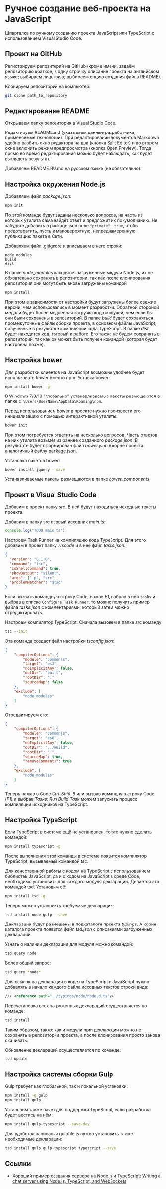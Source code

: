# Ручное создание веб-проекта на JavaScript

Шпаргалка по ручному созданию проекта JavaScript или TypeScript
с использованием Visual Studio Code.

## Проект на GitHub

Регистрируем репозиторий на GitHub (кроме имени, задаём репозиторию краткое, в
одну строчку описание проекта на английском языке; выбираем лицензию; выбираем
опцию создания файла README).

Клонируем репозиторий на компьютер:

``` bash
git clone path_to_repository
```

## Редактирование README

Открываем папку репозитория в Visual Studio Code.

Редактируем README.md (указываем данные разработчика, применяемые технологии).
При редактировании документов Markdown удобно разбить окно редактора на два
(кнопка Split Editor) и во втором окне включить режим предпросмотра (кнопка
Open Preview). Тогда прямо во время редактирования можно будет наблюдать, как
будет выглядеть результат.

Добавляем README.RU.md на русском языке (не обязательно).

## Настройка окружения Node.js

Добавляем файл *package.json*:

``` bash
npm init
```

По этой команде будут заданы несколько вопросов, на часть из которых утилита
сама найдёт ответ и предложит их по-умолчанию. Не забудьте добавить в
package.json поле `"private": true`, чтобы предотвратить, пусть и маловероятную,
непреднамеренную публикацию пакета в Сети.

Добавляем файл .gitignore и вписываем в него строки:

```
node_modules
build
dist
```

В папке _node\_modules_ находятся загруженные модули Node.js, их не обязательно
сохранять в репозитории, так как после клонирования репозитория они могут быть
вновь загружены командой

``` bash
npm install
```

При этом в зависимости от настройки будут загружены более свежие версии, чем
использовались в момент разработки. Обратной стороной медали будет более
медленная загрузка кода модулей, чем если бы они были сохранены в репозиторий.
В папке _build_ будет сохраняться промежуточные файлы сборки проекта, в основном
файлы JavaScript, полученные в результате компиляции кода TypeScript. В папке
_dist_ будет находится код, готовый к работе. Его также не будем сохранять в
репозиторий, так как он может быть получен командой (которая будет настроена
позже).

## Настройка bower

Для разработки клиентов на JavaScript возможно удобнее будет
использовать *bower* вместо npm. Уставка bower:

``` bash
npm install bower -g
```

В Windows 7/8/10 "глобально" устанавливаемые пакеты размещаются в папке
`C:\Users\UserName\AppData\Roaming\npm`.

Перед использованием bower в проекте нужно произвести его инициализацию
с помощью интерактивной утилиты:

``` bash
bower init
```

При этом потребуется ответить на несколько вопросов. Часть ответов на них
утилита возьмёт из раннее созданного *package.json*. В результате будет
сформирован файл *bower.json* в корне проекта аналогичный файлу package.json.

Установка пакетов bower:

``` bash
bower install jquery --save
```

Устанавливаемые пакеты размещаются в папке *bower_components*.

## Проект в Visual Studio Code

Добавим в проект папку *src*. В ней будут находиться исходные тексты проекта.

Добавим в папку src первый исходник *main.ts*:

``` typescript
console.log("TODO main.ts");
```

Настроем Task Runner на компиляцию кода TypeScript. Для этого добавим в проект
папку *.vscode* и в неё файл *tasks.json*:

``` json
{
  "version": "0.1.0",
  "command": "tsc",
  "isShellCommand": true,
  "showOutput": "silent",
  "args": ["-p", "src"],
  "problemMatcher": "$tsc"
}
```

Если вызвать командную строку Code, нажав *F1*, набрав в ней `tasks` и выбрав в
списке `Configure Task Runner`, то можно получить пример файла *tasks.json* с
комментариями, который затем можно отредактировать.

Настроем компилятор TypeScript. Сначала вызовем в папке *src* команду

``` bash
tsc --init
```

Эта команда создаст файл настройки *tsconfig.json*:

``` json
{
    "compilerOptions": {
        "module": "commonjs",
        "target": "es3",
        "noImplicitAny": false,
        "outDir": "built",
        "rootDir": ".",
        "sourceMap": false
    },
    "exclude": [
        "node_modules"
    ]
}
```

Отредактируем его:

``` json
{
    "compilerOptions": {
        "module": "commonjs",
        "target": "es6",
        "noImplicitAny": false,
        "outDir": "../build",
        "rootDir": ".",
        "sourceMap": true,
        "removeComments": true
    },
    "exclude": [
        "node_modules"
    ]
}
```

Теперь нажав в Code *Ctrl-Shift-B* или вызвав командную строку Code (*F1*) и
выбрав *Tasks: Run Build Task* можем запускать процесс компиляции исходников на
TypeScript.

## Настройка TypeScript

Если TypeScript в системе ещё не установлен, то это нужно сделать командой:

``` bash
npm install typescript -g
```

После выполнения этой команды в системе появится компилятор TypeScript,
вызываемый командой *tsc*.

Для качественной работы с кодом на TypeScript с использованием библиотек
JavaScript, да и с кодом на JavaScript в среде Code, необходимо установить для
каждого модуля декларации. Делается это командой tsd. Установим её:

``` bash
npm install tsd -g
```

Теперь можно установить требуемые декларации:

``` bash
tsd install node gulp --save
```

Декларации будут размещены в подкаталоге проекта *typings*. А корне каталога
проекта появится файл *tsd.json* с описаниями загруженных деклараций.

Узнать о наличии декларации для модуля можно командой:

``` bash
tsd query node
```

Более общий запрос:

``` bash
tsd query *node*
```

Для ссылок на декларации в коде на TypeScript и JavaScript нужно добавлять в
начало каждого файла исходных текстов строки вида:

``` xml
/// <reference path="../typings/node/node.d.ts"/>
```

Переустановка всех загруженных деклараций осуществляется по команде:

``` bash
tsd install
```

Таким образом, также как и модули npm декларации можно не сохранять в
репозитории проекта, а после клонирования просто занова скачивать.

Обновление деклараций осуществляется по команде:

``` bash
tsd update
```

## Настройка системы сборки Gulp

Gulp требует как глобальной, так и локальной установки:

``` bash
npm install -g gulp
npm install gulp
```

Установим также пакет для поддержки TypeScript, если разработка будет вестись
на нём:

``` bash
npm install gulp-typescript --save-dev
```

Для удобства написания gulpfile.js нужно установить также необходимые декларации:

``` bash
tsd install gulp gulp-typescript typescript --save
```

## Ссылки

* Хороший пример создания сервера на Node.js и TypeScript:
    [Writing a chat server using Node.js, TypeScript, and WebSockets](http://www.codeproject.com/Articles/871622/Writing-a-chat-server-using-Node-js-TypeScript-and)
